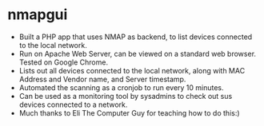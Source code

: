 # nmapgui

  - Built a PHP app that uses NMAP as backend, to list devices connected to the local network.
  - Run on Apache Web Server, can be viewed on a standard web browser. Tested on Google Chrome.
  - Lists out all devices connected to the local network, along with MAC Address and Vendor name, and Server timestamp.
  - Automated the scanning as a cronjob to run every 10 minutes.
  - Can be used as a monitoring tool by sysadmins to check out sus devices connected to a network.
  - Much thanks to Eli The Computer Guy for teaching how to do this:)
